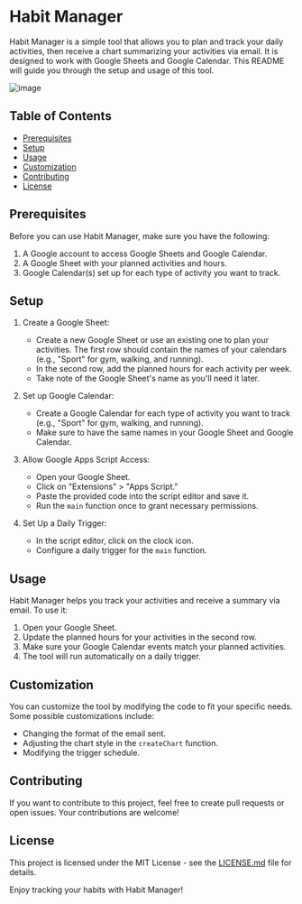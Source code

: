 # Habit Manager

Habit Manager is a simple tool that allows you to plan and track your daily activities, then receive a chart summarizing your activities via email. It is designed to work with Google Sheets and Google Calendar. This README will guide you through the setup and usage of this tool.

![image](https://github.com/mortezaisehaghi/Habit-Manager/assets/13310072/5f00dd0e-03bd-4524-9eae-5f0cbdb883a7)



## Table of Contents

- [Prerequisites](#prerequisites)
- [Setup](#setup)
- [Usage](#usage)
- [Customization](#customization)
- [Contributing](#contributing)
- [License](#license)

## Prerequisites

Before you can use Habit Manager, make sure you have the following:

1. A Google account to access Google Sheets and Google Calendar.
2. A Google Sheet with your planned activities and hours.
3. Google Calendar(s) set up for each type of activity you want to track.

## Setup

1. Create a Google Sheet:
   - Create a new Google Sheet or use an existing one to plan your activities. The first row should contain the names of your calendars (e.g., "Sport" for gym, walking, and running).
   - In the second row, add the planned hours for each activity per week.
   - Take note of the Google Sheet's name as you'll need it later.

2. Set up Google Calendar:
   - Create a Google Calendar for each type of activity you want to track (e.g., "Sport" for gym, walking, and running).
   - Make sure to have the same names in your Google Sheet and Google Calendar.

3. Allow Google Apps Script Access:
   - Open your Google Sheet.
   - Click on "Extensions" > "Apps Script."
   - Paste the provided code into the script editor and save it.
   - Run the `main` function once to grant necessary permissions.

4. Set Up a Daily Trigger:
   - In the script editor, click on the clock icon.
   - Configure a daily trigger for the `main` function.

## Usage

Habit Manager helps you track your activities and receive a summary via email. To use it:

1. Open your Google Sheet.
2. Update the planned hours for your activities in the second row.
3. Make sure your Google Calendar events match your planned activities.
4. The tool will run automatically on a daily trigger.

## Customization

You can customize the tool by modifying the code to fit your specific needs. Some possible customizations include:

- Changing the format of the email sent.
- Adjusting the chart style in the `createChart` function.
- Modifying the trigger schedule.

## Contributing

If you want to contribute to this project, feel free to create pull requests or open issues. Your contributions are welcome!

## License

This project is licensed under the MIT License - see the [LICENSE.md](LICENSE.md) file for details.

Enjoy tracking your habits with Habit Manager!
